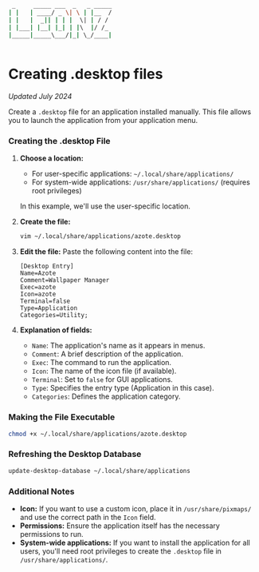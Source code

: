 ```bash
 _     _____ ___  _   _ _____
| |   | ____/ _ \| \ | |__  /
| |   |  _|| | | |  \| | / / 
| |___| |__| |_| | |\  |/ /_ 
|_____|_____\___/|_| \_/____|
                             
```

# Creating .desktop files
_Updated July 2024_

Create a `.desktop` file for an application installed manually. This file allows you to launch the application from your application menu.

### Creating the .desktop File
1. **Choose a location:**
   * For user-specific applications: `~/.local/share/applications/`
   * For system-wide applications: `/usr/share/applications/` (requires root privileges)

   In this example, we'll use the user-specific location.
2. **Create the file:**
   ```bash
   vim ~/.local/share/applications/azote.desktop
   ```
3. **Edit the file:**
   Paste the following content into the file:
   ```
   [Desktop Entry]
   Name=Azote
   Comment=Wallpaper Manager
   Exec=azote
   Icon=azote
   Terminal=false
   Type=Application
   Categories=Utility;
   ```
4. **Explanation of fields:**
   * `Name`: The application's name as it appears in menus.
   * `Comment`: A brief description of the application.
   * `Exec`: The command to run the application.
   * `Icon`: The name of the icon file (if available).
   * `Terminal`: Set to `false` for GUI applications.
   * `Type`: Specifies the entry type (Application in this case).
   * `Categories`: Defines the application category.

### Making the File Executable
```bash
chmod +x ~/.local/share/applications/azote.desktop
```

### Refreshing the Desktop Database
```bash
update-desktop-database ~/.local/share/applications
```

### Additional Notes
* **Icon:** If you want to use a custom icon, place it in `/usr/share/pixmaps/` and use the correct path in the `Icon` field.
* **Permissions:** Ensure the application itself has the necessary permissions to run.
* **System-wide applications:** If you want to install the application for all users, you'll need root privileges to create the `.desktop` file in `/usr/share/applications/`.